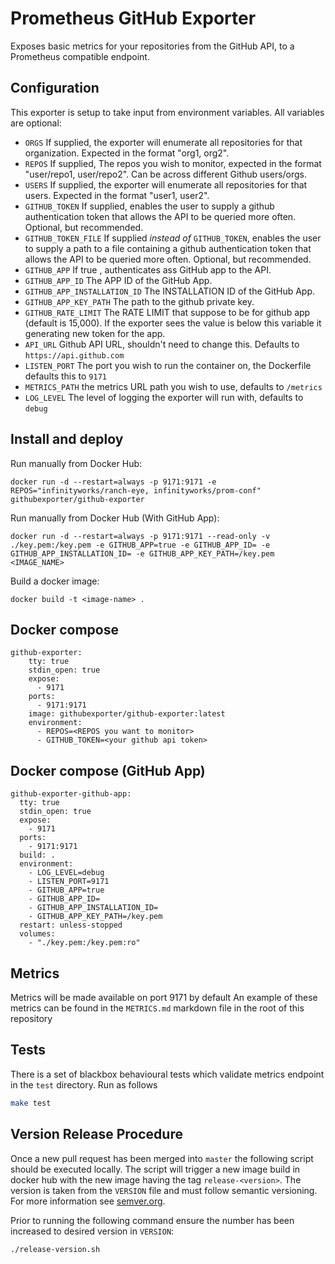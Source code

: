 # Prometheus GitHub Exporter

Exposes basic metrics for your repositories from the GitHub API, to a Prometheus compatible endpoint.

## Configuration

This exporter is setup to take input from environment variables. All variables are optional:

* `ORGS` If supplied, the exporter will enumerate all repositories for that organization. Expected in the format "org1, org2".
* `REPOS` If supplied, The repos you wish to monitor, expected in the format "user/repo1, user/repo2". Can be across different Github users/orgs.
* `USERS` If supplied, the exporter will enumerate all repositories for that users. Expected in
  the format "user1, user2".
* `GITHUB_TOKEN` If supplied, enables the user to supply a github authentication token that allows the API to be queried more often. Optional, but recommended.
* `GITHUB_TOKEN_FILE` If supplied _instead of_ `GITHUB_TOKEN`, enables the user to supply a path to a file containing a github authentication token that allows the API to be queried more often. Optional, but recommended.
* `GITHUB_APP` If true , authenticates ass GitHub app to the API.
* `GITHUB_APP_ID` The APP ID of the GitHub App.
* `GITHUB_APP_INSTALLATION_ID` The INSTALLATION ID of the GitHub App.
* `GITHUB_APP_KEY_PATH` The path to the github private key.
* `GITHUB_RATE_LIMIT` The RATE LIMIT that suppose to be for github app (default is 15,000). If the exporter sees the value is below this variable it generating new token for the app.
* `API_URL` Github API URL, shouldn't need to change this. Defaults to `https://api.github.com`
* `LISTEN_PORT` The port you wish to run the container on, the Dockerfile defaults this to `9171`
* `METRICS_PATH` the metrics URL path you wish to use, defaults to `/metrics`
* `LOG_LEVEL` The level of logging the exporter will run with, defaults to `debug`


## Install and deploy

Run manually from Docker Hub:
```
docker run -d --restart=always -p 9171:9171 -e REPOS="infinityworks/ranch-eye, infinityworks/prom-conf" githubexporter/github-exporter
```

Run manually from Docker Hub (With GitHub App):
```
docker run -d --restart=always -p 9171:9171 --read-only -v ./key.pem:/key.pem -e GITHUB_APP=true -e GITHUB_APP_ID= -e GITHUB_APP_INSTALLATION_ID= -e GITHUB_APP_KEY_PATH=/key.pem <IMAGE_NAME>
```

Build a docker image:
```
docker build -t <image-name> .
```

## Docker compose

```
github-exporter:
    tty: true
    stdin_open: true
    expose:
      - 9171
    ports:
      - 9171:9171
    image: githubexporter/github-exporter:latest
    environment:
      - REPOS=<REPOS you want to monitor>
      - GITHUB_TOKEN=<your github api token>
```

## Docker compose (GitHub App)

```
github-exporter-github-app:
  tty: true
  stdin_open: true
  expose:
    - 9171
  ports:
    - 9171:9171
  build: .
  environment:
    - LOG_LEVEL=debug
    - LISTEN_PORT=9171
    - GITHUB_APP=true
    - GITHUB_APP_ID=
    - GITHUB_APP_INSTALLATION_ID=
    - GITHUB_APP_KEY_PATH=/key.pem
  restart: unless-stopped
  volumes:
    - "./key.pem:/key.pem:ro"

```

## Metrics

Metrics will be made available on port 9171 by default
An example of these metrics can be found in the `METRICS.md` markdown file in the root of this repository

## Tests

There is a set of blackbox behavioural tests which validate metrics endpoint in the `test` directory.
Run as follows

```bash
make test
```

## Version Release Procedure
Once a new pull request has been merged into `master` the following script should be executed locally. The script will trigger a new image build in docker hub with the new image having the tag `release-<version>`. The version is taken from the `VERSION` file and must follow semantic versioning. For more information see [semver.org](https://semver.org/).

Prior to running the following command ensure the number has been increased to desired version in `VERSION`:

```bash
./release-version.sh
```
